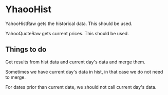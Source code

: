 # YhaooHist
YahooHistRaw gets the historical data. This should be used.
<p>YahooQuoteRaw gets current prices. This should be used.
  <h2> Things to do </h2>
  Get results from hist data and current day's data and merge them.
  <p> Sometimes we have current day's data in hist, in that case we do not need to merge.
  <p> For dates prior than current date, we should not call current day's data.
